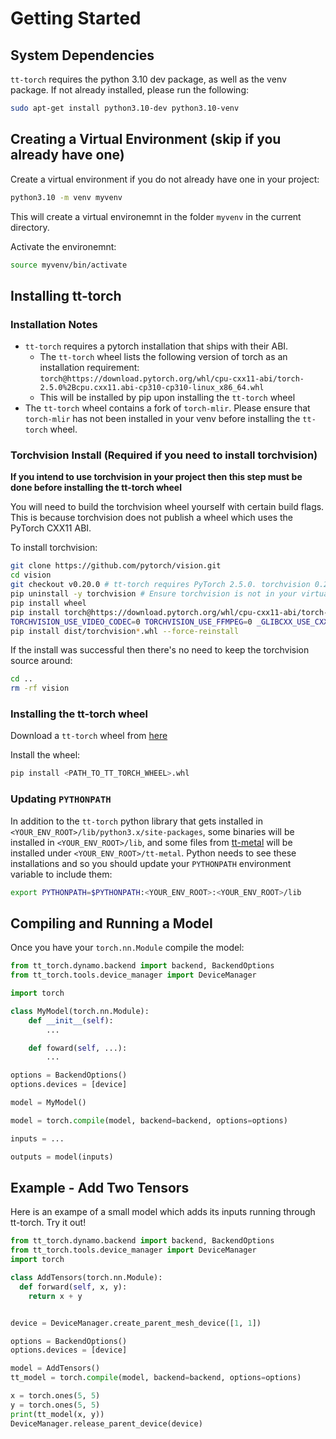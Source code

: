 # Getting Started

## System Dependencies

`tt-torch` requires the python 3.10 dev package, as well as the venv package. If not already installed, please run the following:

```bash
sudo apt-get install python3.10-dev python3.10-venv
```

## Creating a Virtual Environment (skip if you already have one)

Create a virtual environment if you do not already have one in your project:
```bash
python3.10 -m venv myvenv
```
This will create a virtual environemnt in the folder `myvenv` in the current directory.

Activate the environemnt:
```bash
source myvenv/bin/activate
```

## Installing tt-torch

### Installation Notes
- `tt-torch` requires a pytorch installation that ships with their ABI.
    - The `tt-torch` wheel lists the following version of torch as an installation requirement:
      `torch@https://download.pytorch.org/whl/cpu-cxx11-abi/torch-2.5.0%2Bcpu.cxx11.abi-cp310-cp310-linux_x86_64.whl`
    - This will be installed by pip upon installing the `tt-torch` wheel
- The `tt-torch` wheel contains a fork of `torch-mlir`. Please ensure that `torch-mlir` has not been installed in your venv before installing the `tt-torch` wheel.

### Torchvision Install (Required if you need to install torchvision)

**If you intend to use torchvision in your project then this step must be done before installing the tt-torch wheel**

You will need to build the torchvision wheel yourself with certain build flags. This is because torchvision does not publish a wheel which uses the PyTorch CXX11 ABI.

To install torchvision:
```bash
git clone https://github.com/pytorch/vision.git
cd vision
git checkout v0.20.0 # tt-torch requires PyTorch 2.5.0. torchvision 0.20 is the latest version of torchvision that is compatible with PyTorch 2.5.0
pip uninstall -y torchvision # Ensure torchvision is not in your virtual environment
pip install wheel
pip install torch@https://download.pytorch.org/whl/cpu-cxx11-abi/torch-2.5.0%2Bcpu.cxx11.abi-cp310-cp310-linux_x86_64.whl
TORCHVISION_USE_VIDEO_CODEC=0 TORCHVISION_USE_FFMPEG=0 _GLIBCXX_USE_CXX11_ABI=1 USE_CUDA=OFF python setup.py bdist_wheel
pip install dist/torchvision*.whl --force-reinstall
```

If the install was successful then there's no need to keep the torchvision source around:
```bash
cd ..
rm -rf vision
```

### Installing the tt-torch wheel

Download a `tt-torch` wheel from [here](https://github.com/tenstorrent/tt-forge/releases)

Install the wheel:
```bash
pip install <PATH_TO_TT_TORCH_WHEEL>.whl
```

### Updating `PYTHONPATH`

In addition to the `tt-torch` python library that gets installed in `<YOUR_ENV_ROOT>/lib/python3.x/site-packages`, some binaries will be installed in `<YOUR_ENV_ROOT>/lib`, and some files from [tt-metal](https://github.com/tenstorrent/tt-metal) will be installed under `<YOUR_ENV_ROOT>/tt-metal`. Python needs to see these installations and so you should update your `PYTHONPATH` environment variable to include them:
```bash
export PYTHONPATH=$PYTHONPATH:<YOUR_ENV_ROOT>:<YOUR_ENV_ROOT>/lib
```

## Compiling and Running a Model

Once you have your `torch.nn.Module` compile the model:
```py
from tt_torch.dynamo.backend import backend, BackendOptions
from tt_torch.tools.device_manager import DeviceManager

import torch

class MyModel(torch.nn.Module):
    def __init__(self):
        ...

    def foward(self, ...):
        ...

options = BackendOptions()
options.devices = [device]

model = MyModel()

model = torch.compile(model, backend=backend, options=options)

inputs = ...

outputs = model(inputs)
```

## Example - Add Two Tensors

Here is an exampe of a small model which adds its inputs running through tt-torch. Try it out!

```py
from tt_torch.dynamo.backend import backend, BackendOptions
from tt_torch.tools.device_manager import DeviceManager
import torch

class AddTensors(torch.nn.Module):
  def forward(self, x, y):
    return x + y


device = DeviceManager.create_parent_mesh_device([1, 1])

options = BackendOptions()
options.devices = [device]

model = AddTensors()
tt_model = torch.compile(model, backend=backend, options=options)

x = torch.ones(5, 5)
y = torch.ones(5, 5)
print(tt_model(x, y))
DeviceManager.release_parent_device(device)
```

